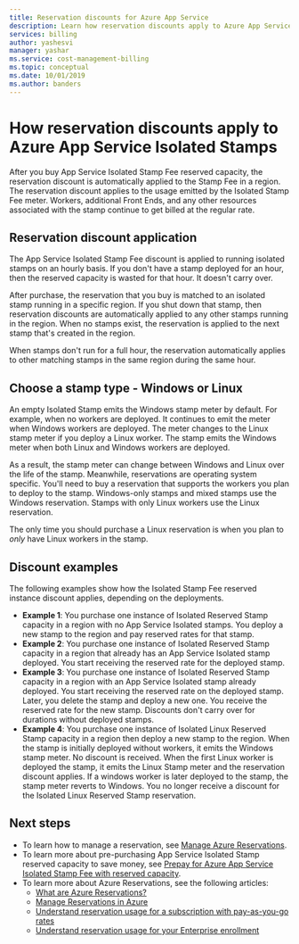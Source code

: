 ```yaml
---
title: Reservation discounts for Azure App Service
description: Learn how reservation discounts apply to Azure App Service Isolated Stamps.
services: billing
author: yashesvi
manager: yashar
ms.service: cost-management-billing
ms.topic: conceptual
ms.date: 10/01/2019
ms.author: banders
---
```


# How reservation discounts apply to Azure App Service Isolated Stamps

After you buy App Service Isolated Stamp Fee reserved capacity, the reservation discount is automatically applied to the Stamp Fee in a region. The reservation discount applies to the usage emitted by the Isolated Stamp Fee meter. Workers, additional Front Ends, and any other resources associated with the stamp continue to get billed at the regular rate.

## Reservation discount application

The App Service Isolated Stamp Fee discount is applied to running isolated stamps on an hourly basis. If you don't have a stamp deployed for an hour, then the reserved capacity is wasted for that hour. It doesn't carry over.

After purchase, the reservation that you buy is matched to an isolated stamp running in a specific region. If you shut down that stamp, then reservation discounts are automatically applied to any other stamps running in the region. When no stamps exist, the reservation is applied to the next stamp that's created in the region.

When stamps don't run for a full hour, the reservation automatically applies to other matching stamps in the same region during the same hour.

## Choose a stamp type - Windows or Linux

An empty Isolated Stamp emits the Windows stamp meter by default. For example, when no workers are deployed. It continues to emit the meter when Windows workers are deployed. The meter changes to the Linux stamp meter if you deploy a Linux worker. The stamp emits the Windows meter when both Linux and Windows workers are deployed.

As a result, the stamp meter can change between Windows and Linux over the life of the stamp. Meanwhile, reservations are operating system specific. You'll need to buy a reservation that supports the workers you plan to deploy to the stamp. Windows-only stamps and mixed stamps use the Windows reservation. Stamps with only Linux workers use the Linux reservation.

The only time you should purchase a Linux reservation is when you plan to _only_ have Linux workers in the stamp.

## Discount examples

The following examples show how the Isolated Stamp Fee reserved instance discount applies, depending on the deployments.

- **Example 1**: You purchase one instance of Isolated Reserved Stamp capacity in a region with no App Service Isolated stamps. You deploy a new stamp to the region and pay reserved rates for that stamp.
- **Example 2**: You purchase one instance of Isolated Reserved Stamp capacity in a region that already has an App Service Isolated stamp deployed. You start receiving the reserved rate for the deployed stamp.
- **Example 3**: You purchase one instance of Isolated Reserved Stamp capacity in a region with an App Service Isolated stamp already deployed. You start receiving the reserved rate on the deployed stamp. Later, you delete the stamp and deploy a new one. You receive the reserved rate for the new stamp. Discounts don't carry over for durations without deployed stamps.
- **Example 4**: You purchase one instance of Isolated Linux Reserved Stamp capacity in a region then deploy a new stamp to the region. When the stamp is initially deployed without workers, it emits the Windows stamp meter. No discount is received. When the first Linux worker is deployed the stamp, it emits the Linux Stamp meter and the reservation discount applies. If a windows worker is later deployed to the stamp, the stamp meter reverts to Windows. You no longer receive a discount for the Isolated Linux Reserved Stamp reservation.

## Next steps

- To learn how to manage a reservation, see [Manage Azure Reservations](manage-reserved-vm-instance.md).
- To learn more about pre-purchasing App Service Isolated Stamp reserved capacity to save money, see [Prepay for Azure App Service Isolated Stamp Fee with reserved capacity](prepay-app-service-isolated-stamp.md).
- To learn more about Azure Reservations, see the following articles:
  - [What are Azure Reservations?](save-compute-costs-reservations.md)
  - [Manage Reservations in Azure](manage-reserved-vm-instance.md)
  - [Understand reservation usage for a subscription with pay-as-you-go rates](understand-reserved-instance-usage.md)
  - [Understand reservation usage for your Enterprise enrollment](understand-reserved-instance-usage-ea.md)
